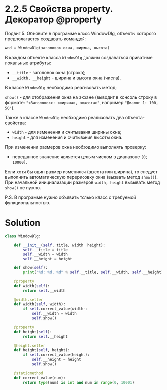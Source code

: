 # 2.2.5 Свойства property. Декоратор @property

Подвиг 5. Объявите в программе класс WindowDlg, объекты которого предполагается создавать командой:

```python
wnd = WindowDlg(заголовок окна, ширина, высота)
```

В каждом объекте класса `WindowDlg` должны создаваться приватные локальные атрибуты:

- `__title` - заголовок окна (строка);
- `__width, __height` - ширина и высота окна (числа).

В классе `WindowDlg` необходимо реализовать метод:

`show()` - для отображения окна на экране (выводит в консоль строку в формате: `"<Заголовок>: <ширина>, <высота>"`,
например `"Диалог 1: 100, 50"`).

Также в классе `WindowDlg` необходимо реализовать два объекта-свойства:

- `width` - для изменения и считывания ширины окна;
- `height` - для изменения и считывания высоты окна.

При изменении размеров окна необходимо выполнять проверку:

- переданное значение является целым числом в диапазоне `[0; 10000]`.

Если хотя бы один размер изменился (высота или ширина), то следует выполнить автоматическую перерисовку окна (вызвать
метод `show()`). При начальной инициализации размеров `width, height` вызывать метод `show()` не нужно.

P.S. В программе нужно объявить только класс с требуемой функциональностью.

# Solution

```python
class WindowDlg:

    def __init__(self, title, width, height):
        self.__title = title
        self.__width = width
        self.__height = height

    def show(self):
        print("%d: %d, %d" % self.__title, self.__width, self.__height)

    @property
    def width(self):
        return self.__width

    @width.setter
    def width(self, width):
        if self.correct_value(width):
            self.__width = width
            self.show()

    @property
    def height(self):
        return self.__height

    @height.setter
    def height(self, height):
        if self.correct_value(height):
            self.__height = height
            self.show()

    @staticmethod
    def correct_value(num):
        return type(num) is int and num in range(0, 10001)

```